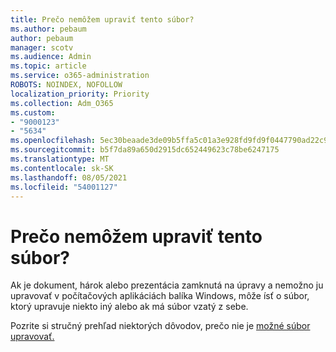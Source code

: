 ```yaml
---
title: Prečo nemôžem upraviť tento súbor?
ms.author: pebaum
author: pebaum
manager: scotv
ms.audience: Admin
ms.topic: article
ms.service: o365-administration
ROBOTS: NOINDEX, NOFOLLOW
localization_priority: Priority
ms.collection: Adm_O365
ms.custom:
- "9000123"
- "5634"
ms.openlocfilehash: 5ec30beaade3de09b5ffa5c01a3e928fd9fd9f0447790ad22c98848271f11235
ms.sourcegitcommit: b5f7da89a650d2915dc652449623c78be6247175
ms.translationtype: MT
ms.contentlocale: sk-SK
ms.lasthandoff: 08/05/2021
ms.locfileid: "54001127"
---
```

# <a name="why-cant-i-edit-this-file"></a>Prečo nemôžem upraviť tento súbor?

Ak je dokument, hárok alebo prezentácia zamknutá na úpravy a nemožno ju upravovať v počítačových aplikáciách balíka Windows, môže ísť o súbor, ktorý upravuje niekto iný alebo ak má súbor vzatý z sebe.

Pozrite si stručný prehľad niektorých dôvodov, prečo nie je [možné súbor upravovať.](https://support.office.com/article/why-can-t-i-edit-this-file-97315f48-aa5e-49d3-a4ae-a14b73daf87b)
